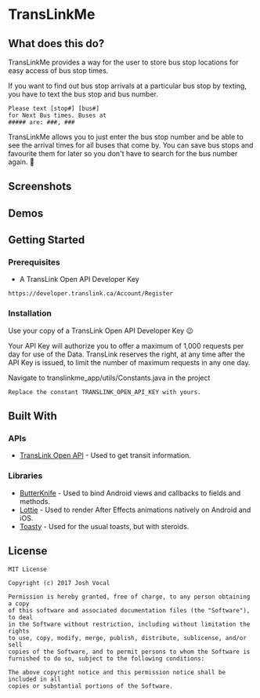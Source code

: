 # TransLinkMe

## What does this do?

TransLinkMe provides a way for the user to store bus stop locations for easy access of bus stop times.

If you want to find out bus stop arrivals at a particular bus stop by texting, you have to text the bus stop and bus number.

```
Please text [stop#] [bus#]
for Next Bus times. Buses at
##### are: ###, ###
```

TransLinkMe allows you to just enter the bus stop number and be able to see the arrival times for all buses that come by. You can save bus stops and favourite them for later so you don't have to search for the bus number again. :raised_hands:

## Screenshots

## Demos

## Getting Started

### Prerequisites

* A TransLink Open API Developer Key

```
https://developer.translink.ca/Account/Register
```

### Installation

Use your copy of a TransLink Open API Developer Key :wink:

Your API Key will authorize you to offer a maximum of 1,000 requests per day for use of the Data. TransLink reserves the right, at any time after the API Key is issued, to limit the number of maximum requests in any one day. 

Navigate to translinkme_app/utils/Constants.java in the project

```
Replace the constant TRANSLINK_OPEN_API_KEY with yours. 
```

## Built With

### APIs

* [TransLink Open API](https://developer.translink.ca/) - Used to get transit information.

### Libraries

* [ButterKnife](https://github.com/JakeWharton/butterknife) - Used to bind Android views and callbacks to fields and methods.
* [Lottie](https://github.com/airbnb/lottie-android) - Used to render After Effects animations natively on Android and iOS.
* [Toasty](https://github.com/GrenderG/Toasty) - Used for the usual toasts, but with steroids.

## License

```
MIT License

Copyright (c) 2017 Josh Vocal

Permission is hereby granted, free of charge, to any person obtaining a copy
of this software and associated documentation files (the "Software"), to deal
in the Software without restriction, including without limitation the rights
to use, copy, modify, merge, publish, distribute, sublicense, and/or sell
copies of the Software, and to permit persons to whom the Software is
furnished to do so, subject to the following conditions:

The above copyright notice and this permission notice shall be included in all
copies or substantial portions of the Software.

```

